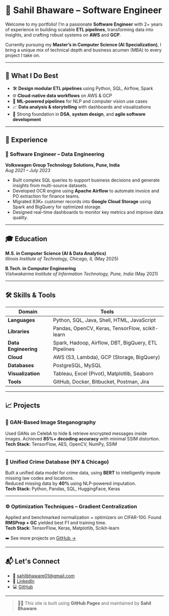 # 🚀 Sahil Bhaware – Software Engineer

Welcome to my portfolio! I’m a passionate **Software Engineer** with 2+ years of experience in building scalable **ETL pipelines**, transforming data into insights, and crafting robust systems on **AWS** and **GCP**.

Currently pursuing my **Master’s in Computer Science (AI Specialization)**, I bring a unique mix of technical depth and business acumen (MBA) to every project I take on.

---

## 🌟 What I Do Best

- 🛠️ **Design modular ETL pipelines** using Python, SQL, Airflow, Spark
- 🌐 **Cloud-native data workflows** on AWS & GCP
- 🧠 **ML-powered pipelines** for NLP and computer vision use cases
- 📈 **Data analysis & storytelling** with dashboards and visualizations
- 🚀 Strong foundation in **DSA**, **system design**, and **agile software development**

---

## 💼 Experience

### 🔧 Software Engineer – Data Engineering  
**Volkswagen Group Technology Solutions, Pune, India**  
_Aug 2021 – July 2023_

- Built complex SQL queries to support business decisions and generate insights from multi-source datasets.
- Developed OCR engine using **Apache Airflow** to automate invoice and PO extraction for finance teams.
- Migrated 83K+ customer records into **Google Cloud Storage** using Spark and BigQuery for optimized storage.
- Designed real-time dashboards to monitor key metrics and improve data quality.

---

## 🎓 Education

**M.S. in Computer Science (AI & Data Analytics)**  
_Illinois Institute of Technology, Chicago, IL_ (May 2025)

**B.Tech. in Computer Engineering**  
_Vishwakarma Institute of Information Technology, Pune, India_ (May 2021)

---

## 🛠️ Skills & Tools

| Domain | Tools |
|--|--|
| **Languages** | Python, SQL, Java, Shell, HTML, JavaScript |
| **Libraries** | Pandas, OpenCV, Keras, TensorFlow, scikit-learn |
| **Data Engineering** | Spark, Hadoop, Airflow, DBT, BigQuery, ETL Pipelines |
| **Cloud** | AWS (S3, Lambda), GCP (Storage, BigQuery) |
| **Databases** | PostgreSQL, MySQL |
| **Visualization** | Tableau, Excel (Pivot), Matplotlib, Seaborn |
| **Tools** | GitHub, Docker, Bitbucket, Postman, Jira |

---

## 📈 Projects 

### 🔐 GAN-Based Image Steganography  
Used GANs on CelebA to hide & retrieve encrypted messages inside images. Achieved **85%+ decoding accuracy** with minimal SSIM distortion.  
**Tech Stack:** TensorFlow, AES, OpenCV, NumPy, SSIM

---

### 🧹 Unified Crime Database (NY & Chicago)  
Built a unified data model for crime data, using **BERT** to intelligently impute missing law codes and locations.  
Reduced missing data by **40%** using NLP-powered imputation.  
**Tech Stack:** Python, Pandas, SQL, HuggingFace, Keras

---

### ⚙️ Optimization Techniques – Gradient Centralization  
Applied and benchmarked normalization + optimizers on CIFAR-100. Found **RMSProp + GC** yielded best F1 and training time.  
**Tech Stack:** TensorFlow, Keras, Matplotlib, Scikit-learn

➡️ See more projects on [GitHub →](https://github.com/SahilBhaware01)

---

## 📬 Let's Connect

- 📧 sahilbhaware01@gmail.com  
- 🔗 [LinkedIn](https://linkedin.com/in/sahilbhaware)  
- 💻 [GitHub](https://github.com/SahilBhaware01)

---

> 👨‍💻 This site is built using **GitHub Pages** and maintained by **Sahil Bhaware**.
